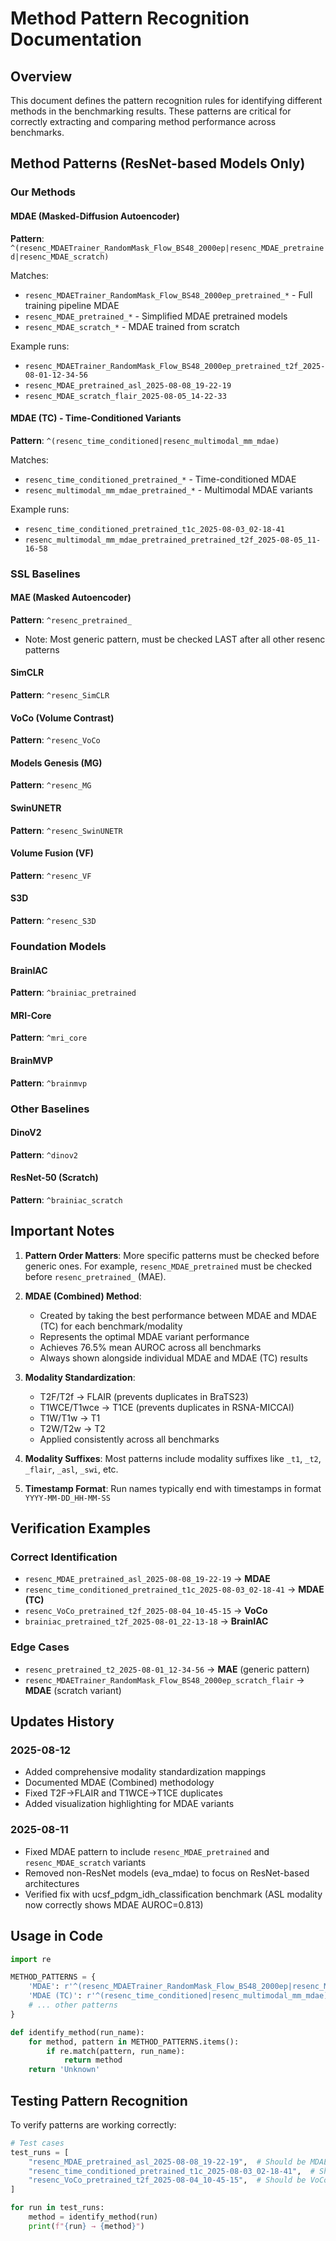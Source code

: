 # Method Pattern Recognition Documentation

## Overview
This document defines the pattern recognition rules for identifying different methods in the benchmarking results. These patterns are critical for correctly extracting and comparing method performance across benchmarks.

## Method Patterns (ResNet-based Models Only)

### Our Methods

#### MDAE (Masked-Diffusion Autoencoder)
**Pattern**: `^(resenc_MDAETrainer_RandomMask_Flow_BS48_2000ep|resenc_MDAE_pretrained|resenc_MDAE_scratch)`

Matches:
- `resenc_MDAETrainer_RandomMask_Flow_BS48_2000ep_pretrained_*` - Full training pipeline MDAE
- `resenc_MDAE_pretrained_*` - Simplified MDAE pretrained models
- `resenc_MDAE_scratch_*` - MDAE trained from scratch

Example runs:
- `resenc_MDAETrainer_RandomMask_Flow_BS48_2000ep_pretrained_t2f_2025-08-01-12-34-56`
- `resenc_MDAE_pretrained_asl_2025-08-08_19-22-19`
- `resenc_MDAE_scratch_flair_2025-08-05_14-22-33`

#### MDAE (TC) - Time-Conditioned Variants
**Pattern**: `^(resenc_time_conditioned|resenc_multimodal_mm_mdae)`

Matches:
- `resenc_time_conditioned_pretrained_*` - Time-conditioned MDAE
- `resenc_multimodal_mm_mdae_pretrained_*` - Multimodal MDAE variants

Example runs:
- `resenc_time_conditioned_pretrained_t1c_2025-08-03_02-18-41`
- `resenc_multimodal_mm_mdae_pretrained_pretrained_t2f_2025-08-05_11-16-58`

### SSL Baselines

#### MAE (Masked Autoencoder)
**Pattern**: `^resenc_pretrained_`
- Note: Most generic pattern, must be checked LAST after all other resenc patterns

#### SimCLR
**Pattern**: `^resenc_SimCLR`

#### VoCo (Volume Contrast)
**Pattern**: `^resenc_VoCo`

#### Models Genesis (MG)
**Pattern**: `^resenc_MG`

#### SwinUNETR
**Pattern**: `^resenc_SwinUNETR`

#### Volume Fusion (VF)
**Pattern**: `^resenc_VF`

#### S3D
**Pattern**: `^resenc_S3D`

### Foundation Models

#### BrainIAC
**Pattern**: `^brainiac_pretrained`

#### MRI-Core
**Pattern**: `^mri_core`

#### BrainMVP
**Pattern**: `^brainmvp`

### Other Baselines

#### DinoV2
**Pattern**: `^dinov2`

#### ResNet-50 (Scratch)
**Pattern**: `^brainiac_scratch`

## Important Notes

1. **Pattern Order Matters**: More specific patterns must be checked before generic ones. For example, `resenc_MDAE_pretrained` must be checked before `resenc_pretrained_` (MAE).

2. **MDAE (Combined) Method**: 
   - Created by taking the best performance between MDAE and MDAE (TC) for each benchmark/modality
   - Represents the optimal MDAE variant performance
   - Achieves 76.5% mean AUROC across all benchmarks
   - Always shown alongside individual MDAE and MDAE (TC) results

3. **Modality Standardization**:
   - T2F/T2f → FLAIR (prevents duplicates in BraTS23)
   - T1WCE/T1wce → T1CE (prevents duplicates in RSNA-MICCAI)
   - T1W/T1w → T1
   - T2W/T2w → T2
   - Applied consistently across all benchmarks

4. **Modality Suffixes**: Most patterns include modality suffixes like `_t1`, `_t2`, `_flair`, `_asl`, `_swi`, etc.

5. **Timestamp Format**: Run names typically end with timestamps in format `YYYY-MM-DD_HH-MM-SS`

## Verification Examples

### Correct Identification
- `resenc_MDAE_pretrained_asl_2025-08-08_19-22-19` → **MDAE**
- `resenc_time_conditioned_pretrained_t1c_2025-08-03_02-18-41` → **MDAE (TC)**
- `resenc_VoCo_pretrained_t2f_2025-08-04_10-45-15` → **VoCo**
- `brainiac_pretrained_t2f_2025-08-01_22-13-18` → **BrainIAC**

### Edge Cases
- `resenc_pretrained_t2_2025-08-01_12-34-56` → **MAE** (generic pattern)
- `resenc_MDAETrainer_RandomMask_Flow_BS48_2000ep_scratch_flair` → **MDAE** (scratch variant)

## Updates History

### 2025-08-12
- Added comprehensive modality standardization mappings
- Documented MDAE (Combined) methodology
- Fixed T2F→FLAIR and T1WCE→T1CE duplicates
- Added visualization highlighting for MDAE variants

### 2025-08-11
- Fixed MDAE pattern to include `resenc_MDAE_pretrained` and `resenc_MDAE_scratch` variants
- Removed non-ResNet models (eva_mdae) to focus on ResNet-based architectures
- Verified fix with ucsf_pdgm_idh_classification benchmark (ASL modality now correctly shows MDAE AUROC=0.813)

## Usage in Code

```python
import re

METHOD_PATTERNS = {
    'MDAE': r'^(resenc_MDAETrainer_RandomMask_Flow_BS48_2000ep|resenc_MDAE_pretrained|resenc_MDAE_scratch)',
    'MDAE (TC)': r'^(resenc_time_conditioned|resenc_multimodal_mm_mdae)',
    # ... other patterns
}

def identify_method(run_name):
    for method, pattern in METHOD_PATTERNS.items():
        if re.match(pattern, run_name):
            return method
    return 'Unknown'
```

## Testing Pattern Recognition

To verify patterns are working correctly:

```python
# Test cases
test_runs = [
    "resenc_MDAE_pretrained_asl_2025-08-08_19-22-19",  # Should be MDAE
    "resenc_time_conditioned_pretrained_t1c_2025-08-03_02-18-41",  # Should be MDAE (TC)
    "resenc_VoCo_pretrained_t2f_2025-08-04_10-45-15",  # Should be VoCo
]

for run in test_runs:
    method = identify_method(run)
    print(f"{run} → {method}")
```